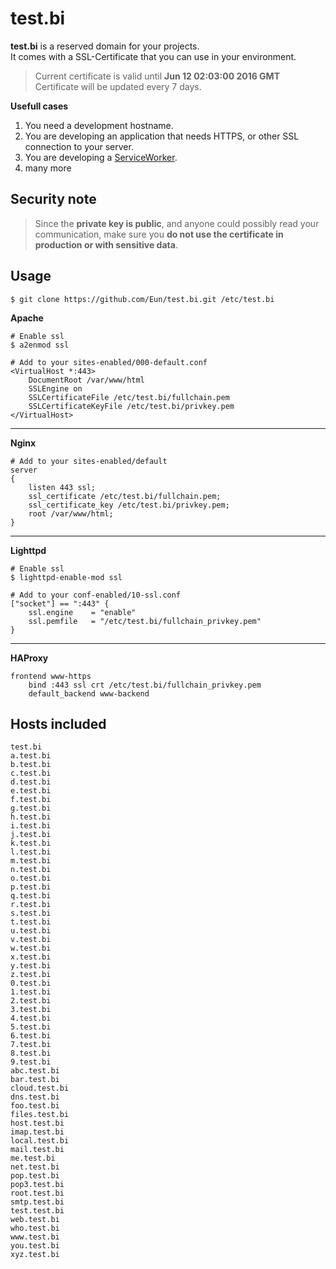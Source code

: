 test.bi
=======
**test.bi** is a reserved domain for your projects.  
It comes with a SSL-Certificate that you can use in your environment.

> Current certificate is valid until **Jun 12 02:03:00 2016 GMT**  
> Certificate will be updated every 7 days.  

**Usefull cases**  
1. You need a development hostname.  
2. You are developing an application that needs HTTPS, or other SSL connection to your server.  
3. You are developing a [ServiceWorker](https://www.w3.org/TR/service-workers/).  
4. many more 

Security note
----------------
> Since the **private key is public**, and anyone could possibly read your communication, make sure you **do not use the certificate in production or with sensitive data**.

Usage
-----
    $ git clone https://github.com/Eun/test.bi.git /etc/test.bi
    
**Apache**

    # Enable ssl 
    $ a2enmod ssl
    
    # Add to your sites-enabled/000-default.conf
    <VirtualHost *:443>
        DocumentRoot /var/www/html
        SSLEngine on
        SSLCertificateFile /etc/test.bi/fullchain.pem
        SSLCertificateKeyFile /etc/test.bi/privkey.pem
    </VirtualHost>
------   
**Nginx**

    # Add to your sites-enabled/default
    server
    {
        listen 443 ssl;
        ssl_certificate /etc/test.bi/fullchain.pem;
        ssl_certificate_key /etc/test.bi/privkey.pem;
        root /var/www/html;
    }
------    
**Lighttpd**  

    # Enable ssl
    $ lighttpd-enable-mod ssl

    # Add to your conf-enabled/10-ssl.conf
    ["socket"] == ":443" {
        ssl.engine    = "enable"
        ssl.pemfile   = "/etc/test.bi/fullchain_privkey.pem"
    }
------    
**HAProxy**

    frontend www-https
        bind :443 ssl crt /etc/test.bi/fullchain_privkey.pem
        default_backend www-backend


Hosts included
--------------
    test.bi
    a.test.bi
    b.test.bi
    c.test.bi
    d.test.bi
    e.test.bi
    f.test.bi
    g.test.bi
    h.test.bi
    i.test.bi
    j.test.bi
    k.test.bi
    l.test.bi
    m.test.bi
    n.test.bi
    o.test.bi
    p.test.bi
    q.test.bi
    r.test.bi
    s.test.bi
    t.test.bi
    u.test.bi
    v.test.bi
    w.test.bi
    x.test.bi
    y.test.bi
    z.test.bi
    0.test.bi
    1.test.bi
    2.test.bi
    3.test.bi
    4.test.bi
    5.test.bi
    6.test.bi
    7.test.bi
    8.test.bi
    9.test.bi
    abc.test.bi
    bar.test.bi
    cloud.test.bi
    dns.test.bi
    foo.test.bi
    files.test.bi
    host.test.bi
    imap.test.bi
    local.test.bi
    mail.test.bi
    me.test.bi
    net.test.bi
    pop.test.bi
    pop3.test.bi
    root.test.bi
    smtp.test.bi
    test.test.bi
    web.test.bi
    who.test.bi
    www.test.bi
    you.test.bi
    xyz.test.bi
